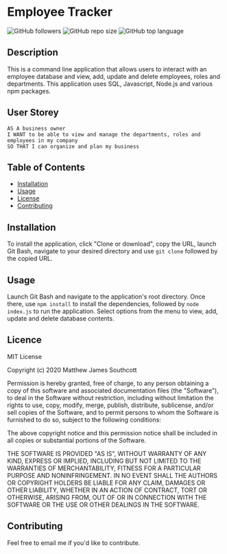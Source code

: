 # Employee Tracker

![GitHub followers](https://img.shields.io/github/followers/mjsouthcott?label=Follow&style=social)
![GitHub repo size](https://img.shields.io/github/repo-size/mjsouthcott/12-employee-tracker)
![GitHub top language](https://img.shields.io/github/languages/top/mjsouthcott/12-employee-tracker)

## Description

This is a command line application that allows users to interact with an employee database and view, add, update and delete employees, roles and departments. This application uses SQL, Javascript, Node.js and various npm packages.

## User Storey

```
AS A business owner
I WANT to be able to view and manage the departments, roles and employees in my company
SO THAT I can organize and plan my business
```

## Table of Contents

* [Installation](https://github.com/mjsouthcott/12-employee-tracker#Installation)
* [Usage](https://github.com/mjsouthcott/12-employee-tracker#Usage)
* [License](https://github.com/mjsouthcott/12-employee-tracker#License)
* [Contributing](https://github.com/mjsouthcott/12-employee-tracker#Contributing)

## Installation

To install the application, click "Clone or download", copy the URL, launch Git Bash, navigate to your desired directory and use `git clone` followed by the copied URL.

## Usage

Launch Git Bash and navigate to the application's root directory. Once there, use `npm install` to install the dependencies, followed by `node index.js` to run the application. Select options from the menu to view, add, update and delete database contents.

## Licence

MIT License

Copyright (c) 2020 Matthew James Southcott

Permission is hereby granted, free of charge, to any person obtaining a copy of this software and associated documentation files (the "Software"), to deal in the Software without restriction, including without limitation the rights to use, copy, modify, merge, publish, distribute, sublicense, and/or sell copies of the Software, and to permit persons to whom the Software is furnished to do so, subject to the following conditions:

The above copyright notice and this permission notice shall be included in all copies or substantial portions of the Software.

THE SOFTWARE IS PROVIDED "AS IS", WITHOUT WARRANTY OF ANY KIND, EXPRESS OR IMPLIED, INCLUDING BUT NOT LIMITED TO THE WARRANTIES OF MERCHANTABILITY, FITNESS FOR A PARTICULAR PURPOSE AND NONINFRINGEMENT. IN NO EVENT SHALL THE AUTHORS OR COPYRIGHT HOLDERS BE LIABLE FOR ANY CLAIM, DAMAGES OR OTHER LIABILITY, WHETHER IN AN ACTION OF CONTRACT, TORT OR OTHERWISE, ARISING FROM, OUT OF OR IN CONNECTION WITH THE SOFTWARE OR THE USE OR OTHER DEALINGS IN THE SOFTWARE.

## Contributing

Feel free to email me if you'd like to contribute.
